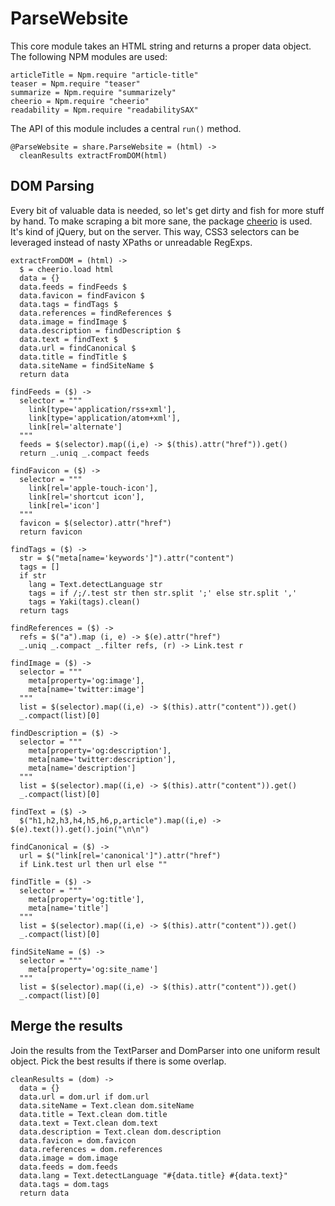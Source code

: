 # ParseWebsite
This core module takes an HTML string and returns a proper data object. The
following NPM modules are used:

    articleTitle = Npm.require "article-title"
    teaser = Npm.require "teaser"
    summarize = Npm.require "summarizely"
    cheerio = Npm.require "cheerio"
    readability = Npm.require "readabilitySAX"

The API of this module includes a central `run()` method.

    @ParseWebsite = share.ParseWebsite = (html) ->
      cleanResults extractFromDOM(html)

## DOM Parsing

Every bit of valuable data is needed, so let's get dirty and fish for more
stuff by hand. To make scraping a bit more sane, the package
[cheerio](https://www.npmjs.com/package/cheerio) is used. It's kind of
jQuery, but on the server. This way, CSS3 selectors can be leveraged instead
of nasty XPaths or unreadable RegExps.

    extractFromDOM = (html) ->
      $ = cheerio.load html
      data = {}
      data.feeds = findFeeds $
      data.favicon = findFavicon $
      data.tags = findTags $
      data.references = findReferences $
      data.image = findImage $
      data.description = findDescription $
      data.text = findText $
      data.url = findCanonical $
      data.title = findTitle $
      data.siteName = findSiteName $
      return data

    findFeeds = ($) ->
      selector = """
        link[type='application/rss+xml'],
        link[type='application/atom+xml'],
        link[rel='alternate']
      """
      feeds = $(selector).map((i,e) -> $(this).attr("href")).get()
      return _.uniq _.compact feeds

    findFavicon = ($) ->
      selector = """
        link[rel='apple-touch-icon'],
        link[rel='shortcut icon'],
        link[rel='icon']
      """
      favicon = $(selector).attr("href")
      return favicon

    findTags = ($) ->
      str = $("meta[name='keywords']").attr("content")
      tags = []
      if str
        lang = Text.detectLanguage str
        tags = if /;/.test str then str.split ';' else str.split ','
        tags = Yaki(tags).clean()
      return tags

    findReferences = ($) ->
      refs = $("a").map (i, e) -> $(e).attr("href")
      _.uniq _.compact _.filter refs, (r) -> Link.test r

    findImage = ($) ->
      selector = """
        meta[property='og:image'],
        meta[name='twitter:image']
      """
      list = $(selector).map((i,e) -> $(this).attr("content")).get()
      _.compact(list)[0]

    findDescription = ($) ->
      selector = """
        meta[property='og:description'],
        meta[name='twitter:description'],
        meta[name='description']
      """
      list = $(selector).map((i,e) -> $(this).attr("content")).get()
      _.compact(list)[0]

    findText = ($) ->
      $("h1,h2,h3,h4,h5,h6,p,article").map((i,e) -> $(e).text()).get().join("\n\n")

    findCanonical = ($) ->
      url = $("link[rel='canonical']").attr("href")
      if Link.test url then url else ""

    findTitle = ($) ->
      selector = """
        meta[property='og:title'],
        meta[name='title']
      """
      list = $(selector).map((i,e) -> $(this).attr("content")).get()
      _.compact(list)[0]

    findSiteName = ($) ->
      selector = """
        meta[property='og:site_name']
      """
      list = $(selector).map((i,e) -> $(this).attr("content")).get()
      _.compact(list)[0]

## Merge the results

Join the results from the TextParser and DomParser into one uniform
result object. Pick the best results if there is some overlap.

    cleanResults = (dom) ->
      data = {}
      data.url = dom.url if dom.url
      data.siteName = Text.clean dom.siteName
      data.title = Text.clean dom.title
      data.text = Text.clean dom.text
      data.description = Text.clean dom.description
      data.favicon = dom.favicon
      data.references = dom.references
      data.image = dom.image
      data.feeds = dom.feeds
      data.lang = Text.detectLanguage "#{data.title} #{data.text}"
      data.tags = dom.tags
      return data

